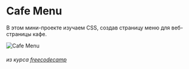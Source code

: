 # Cafe Menu 
В этом мини-проекте изучаем CSS, создав страницу меню для веб-страницы кафе.

![Cafe Menu](https://i.postimg.cc/pdb3SZQt/2024-09-02-15-57-33.png)


###### из курса [freecodecamp](https://www.freecodecamp.org/learn/2022/responsive-web-design/)